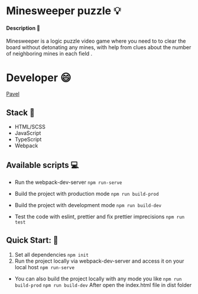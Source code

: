 # Minesweeper puzzle :bulb:

#### Description :memo:

Minesweeper is a logic puzzle video game where you need to to clear the board without detonating any mines, with help from clues about the number of neighboring mines in each field .

# Developer :smile:
[Pavel](https://github.com/PaulusWhite)

## Stack :wrench:
- HTML/SCSS
- JavaScript
- TypeScript
- Webpack

## Available scripts :computer:
- Run the webpack-dev-server
`npm run-serve`

- Build the project with production mode
`npm run build-prod`

- Build the project with development mode
`npm run build-dev`

- Test the code with eslint, prettier and fix prettier imprecisions
`npm run test`

## Quick Start: :memo:
1. Set all dependencies
`npm init`
2. Run the project locally via webpack-dev-server and access it on your local host
`npm run-serve`

- You can also build the project locally with any mode you like
`npm run build-prod`
`npm run build-dev`
After open the index.html file in dist folder